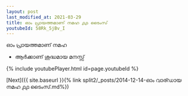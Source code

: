 ```yaml
---
layout: post
last_modified_at: 2021-03-29
title: ഓം പ്രായത്തമാണ് നമഹ ൧൧ ടൈംസ്
youtubeId: 58Rk_5jBv_I
---
```

 
 
 ഓം പ്രായത്തമാണ് നമഹ 
 
 -  ആർക്കാണ് ശുദ്ധമായ മനസ്സ് 
 
  
 
  
 
 
 
 
 
 


{% include youtubePlayer.html id=page.youtubeId %}
 
[Next]({{ site.baseurl }}{% link  split2/_posts/2014-12-14-ഓം വാര്ഡായ നമഹ ൧൧ ടൈംസ്.md%})
 
